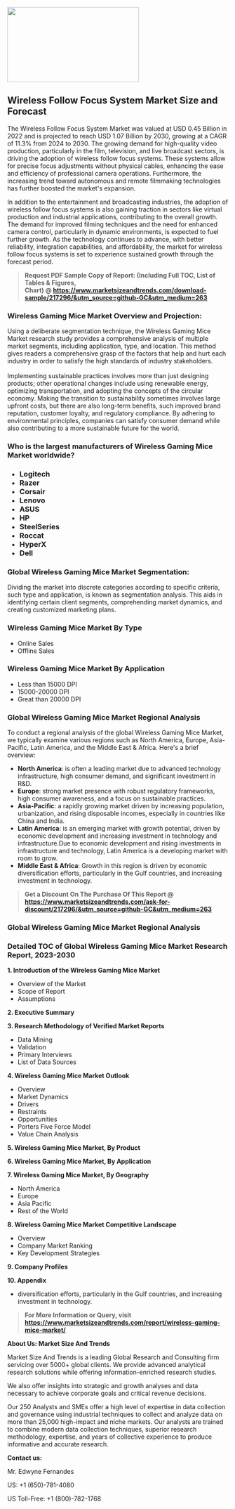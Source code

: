 <p><img class="alignnone size-medium wp-image-20088" src="https://ffe5etoiles.com/wp-content/uploads/2024/12/MST1-300x171.png" alt="" width="300" height="171" /></p><h2>Wireless Follow Focus System Market Size and Forecast</h2><p>The Wireless Follow Focus System Market was valued at USD 0.45 Billion in 2022 and is projected to reach USD 1.07 Billion by 2030, growing at a CAGR of 11.3% from 2024 to 2030. The growing demand for high-quality video production, particularly in the film, television, and live broadcast sectors, is driving the adoption of wireless follow focus systems. These systems allow for precise focus adjustments without physical cables, enhancing the ease and efficiency of professional camera operations. Furthermore, the increasing trend toward autonomous and remote filmmaking technologies has further boosted the market's expansion.</p><p>In addition to the entertainment and broadcasting industries, the adoption of wireless follow focus systems is also gaining traction in sectors like virtual production and industrial applications, contributing to the overall growth. The demand for improved filming techniques and the need for enhanced camera control, particularly in dynamic environments, is expected to fuel further growth. As the technology continues to advance, with better reliability, integration capabilities, and affordability, the market for wireless follow focus systems is set to experience sustained growth through the forecast period.</p></p><blockquote id="" class=""><strong>Request PDF Sample Copy of Report: (Including Full TOC, List of Tables &amp; Figures, Chart)&nbsp;@&nbsp;<strong><a href="https://www.marketsizeandtrends.com/download-sample/217296/&utm_source=github-GC&utm_medium=263" target="_blank">https://www.marketsizeandtrends.com/download-sample/217296/&utm_source=github-GC&utm_medium=263</a></strong></strong></blockquote><h3 id="" class="">Wireless Gaming Mice Market&nbsp;Overview and Projection:</h3><p id="" class="">Using a deliberate segmentation technique, the Wireless Gaming Mice Market research study provides a comprehensive analysis of multiple market segments, including application, type, and location. This method gives readers a comprehensive grasp of the factors that help and hurt each industry in order to satisfy the high standards of industry stakeholders. <br /> <br />Implementing sustainable practices involves more than just designing products; other operational changes include using renewable energy, optimizing transportation, and adopting the concepts of the circular economy. Making the transition to sustainability sometimes involves large upfront costs, but there are also long-term benefits, such improved brand reputation, customer loyalty, and regulatory compliance. By adhering to environmental principles, companies can satisfy consumer demand while also contributing to a more sustainable future for the world.</p><h3 id="" class="">Who is the largest manufacturers of&nbsp;Wireless Gaming Mice Market worldwide?</h3><h3 class=""><p><ul><li>Logitech </li><li> Razer </li><li> Corsair </li><li> Lenovo </li><li> ASUS </li><li> HP </li><li> SteelSeries </li><li> Roccat </li><li> HyperX </li><li> Dell</li></ul></p></h3><h3 id="" class="">Global&nbsp;Wireless Gaming Mice Market Segmentation:</h3><p id="" class="">Dividing the market into discrete categories according to specific criteria, such type and application, is known as segmentation analysis. This aids in identifying certain client segments, comprehending market dynamics, and creating customized marketing plans.</p><h3 id="" class="">Wireless Gaming Mice Market&nbsp;By Type</h3><p><p><ul><li>Online Sales</li><li> Offline Sales</p></li></ul></p></p><h3 id="" class="">Wireless Gaming Mice Market&nbsp;By Application</h3><p class=""><p><ul><li>Less than 15000 DPI</li><li> 15000-20000 DPI</li><li> Great than 20000 DPI</li></ul></p></p><h3 id="" class="">Global Wireless Gaming Mice Market Regional Analysis</h3><p id="" class="">To conduct a regional analysis of the global Wireless Gaming Mice Market, we typically examine various regions such as North America, Europe, Asia-Pacific, Latin America, and the Middle East &amp; Africa. Here's a brief overview:</p><ul><li><strong>North America</strong>: is often a leading market due to advanced technology infrastructure, high consumer demand, and significant investment in R&amp;D.</li><li><strong>Europe</strong>: strong market presence with robust regulatory frameworks, high consumer awareness, and a focus on sustainable practices.</li><li><strong>Asia-Pacific</strong>: a rapidly growing market driven by increasing population, urbanization, and rising disposable incomes, especially in countries like China and India.</li><li><strong>Latin America</strong>: is an emerging market with growth potential, driven by economic development and increasing investment in technology and infrastructure.Due to economic development and rising investments in infrastructure and technology, Latin America is a developing market with room to grow.</li><li><strong>Middle East &amp; Africa</strong>: Growth in this region is driven by economic diversification efforts, particularly in the Gulf countries, and increasing investment in technology.</li></ul><blockquote id="" class=""><strong>Get a Discount On The Purchase Of This Report @ <strong><a href="https://www.marketsizeandtrends.com/ask-for-discount/217296/&utm_source=github-GC&utm_medium=263" target="_blank">https://www.marketsizeandtrends.com/ask-for-discount/217296/&utm_source=github-GC&utm_medium=263</a></strong></strong></blockquote><h3 id="" class="">Global Wireless Gaming Mice Market Regional Analysis</h3><h3 id="" class="">Detailed TOC of Global Wireless Gaming Mice Market Research Report, 2023-2030</h3><p id="" class=""><strong>1. Introduction of the Wireless Gaming Mice Market</strong></p><ul><li>Overview of the Market</li><li>Scope of Report</li><li>Assumptions</li></ul><p id="" class=""><strong>2. Executive Summary</strong></p><p id="" class=""><strong>3. Research Methodology of Verified Market Reports</strong></p><ul><li>Data Mining</li><li>Validation</li><li>Primary Interviews</li><li>List of Data Sources</li></ul><p id="" class=""><strong>4. Wireless Gaming Mice Market Outlook</strong></p><ul><li>Overview</li><li>Market Dynamics</li><li>Drivers</li><li>Restraints</li><li>Opportunities</li><li>Porters Five Force Model</li><li>Value Chain Analysis</li></ul><p id="" class=""><strong>5. Wireless Gaming Mice Market, By Product</strong></p><p id="" class=""><strong>6. Wireless Gaming Mice Market, By Application</strong></p><p id="" class=""><strong>7. Wireless Gaming Mice Market, By Geography</strong></p><ul><li>North America</li><li>Europe</li><li>Asia Pacific</li><li>Rest of the World</li></ul><p id="" class=""><strong>8. Wireless Gaming Mice Market Competitive Landscape</strong></p><ul><li>Overview</li><li>Company Market Ranking</li><li>Key Development Strategies</li></ul><p id="" class=""><strong>9. Company Profiles</strong></p><p id="" class=""><strong>10. Appendix</strong></p><ul><li>diversification efforts, particularly in the Gulf countries, and increasing investment in technology.</li></ul><blockquote id="" class=""><strong>For More Information or Query, visit <strong><strong><a href="https://www.marketsizeandtrends.com/report/wireless-gaming-mice-market/" target="_blank">https://www.marketsizeandtrends.com/report/wireless-gaming-mice-market/</a></strong></strong></strong></blockquote><p id="" class=""><strong>About Us: Market Size And Trends</strong></p><p id="" class="">Market Size And Trends is a leading Global Research and Consulting firm servicing over 5000+ global clients. We provide advanced analytical research solutions while offering information-enriched research studies.</p><p id="" class="">We also offer insights into strategic and growth analyses and data necessary to achieve corporate goals and critical revenue decisions.</p><p id="" class="">Our 250 Analysts and SMEs offer a high level of expertise in data collection and governance using industrial techniques to collect and analyze data on more than 25,000 high-impact and niche markets. Our analysts are trained to combine modern data collection techniques, superior research methodology, expertise, and years of collective experience to produce informative and accurate research.</p><p id="" class=""><strong>Contact us:</strong></p><p id="" class="">Mr. Edwyne Fernandes</p><p id="" class="">US: +1 (650)-781-4080</p><p id="" class="">US Toll-Free: +1 (800)-782-1768</p>
